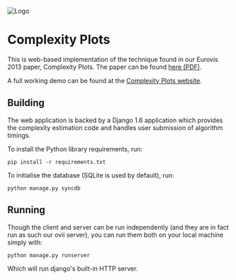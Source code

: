 ![Logo](http://ovii.oerc.ox.ac.uk/cpstatic/images/teaser.png)

# Complexity Plots

This is web-based implementation of the technique found in our Eurovis 2013 paper, Complexity Plots. The paper can be found  [here (PDF)](http://ovii.oerc.ox.ac.uk/cpstatic//complexityplot-eurovis2013.pdf).

A full working demo can be found at the [Complexity Plots website](http://ovii.oerc.ox.ac.uk/cp). 

## Building

The web application is backed by a Django 1.6 application which provides the complexity estimation code and handles user submission of algorithm timings. 

To install the Python library requirements, run:

    pip install -r requirements.txt

To initialise the database (SQLite is used by default), run:
    
    python manage.py syncdb


## Running

Though the client and server can be run independently (and they are in fact run as such our ovii server), you can run them both on your local machine simply with:

    python manage.py runserver
  
Which will run django's built-in HTTP server. 
